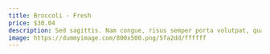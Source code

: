 ```yaml
---
title: Broccoli - Fresh
price: $30.04
description: Sed sagittis. Nam congue, risus semper porta volutpat, quam pede lobortis ligula, sit amet eleifend pede libero quis orci. Nullam molestie nibh in lectus.
image: https://dummyimage.com/800x500.png/5fa2dd/ffffff
---
```


